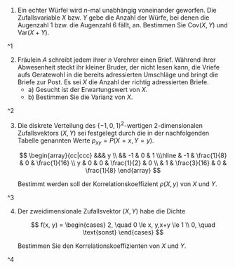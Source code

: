 1. Ein echter Würfel wird $n$-mal unabhängig voneinander geworfen.
	Die Zufallsvariable $X$ bzw. $Y$ gebe die Anzahl der Würfe, bei denen die Augenzahl $1$ bzw. die Augenzahl $6$ fällt, an.
	Bestimmen Sie $\text{Cov}(X, Y)$ und $\text{Var}(X + Y)$.

^1

2. Fräulein $A$ schreibt jedem ihrer $n$ Verehrer einen Brief.
	Während ihrer Abwesenheit steckt ihr kleiner Bruder, der nicht lesen kann, die Vriefe aufs Geratewohl in die bereits adressierten Umschläge und bringt die Briefe zur Post.
	Es sei $X$ die Anzahl der richtig adressierten Briefe.
	- a) Gesucht ist der Erwartungswert von $X$.
	- b) Bestimmen Sie die Varianz von $X$.

^2

3. Die diskrete Verteilung des $\{ -1, 0, 1 \}^2$-wertigen $2$-dimensionalen Zufallsvektors $(X, Y)$ sei festgelegt durch die in der nachfolgenden Tabelle genannten Werte $p_{xy} = P(X = x, Y = y)$.
	
	$$
	\begin{array}{cc|ccc}
		&&& y \\
		&& -1 & 0 & 1 \\\hline
		& -1 & \frac{1}{8} & 0 & \frac{1}{16} \\
		y & 0 & 0 & \frac{1}{2} & 0 \\
		& 1 & \frac{3}{16} & 0 & \frac{1}{8}
	\end{array}
	$$
	
	Bestimmt werden soll der Korrelationskoeffizient $\rho(X, y)$ von $X$ und $Y$.

^3

4. Der zweidimensionale Zufallsvektor $(X, Y)$ habe die Dichte
	
	$$
		f(x, y) = \begin{cases}
			2, \quad 0 \le x, y,x+y \le 1 \\
			0, \quad \text{sonst}
		\end{cases}
	$$
	
	Bestimmen Sie den Korrelationskoeffizienten von $X$ und $Y$.

^4